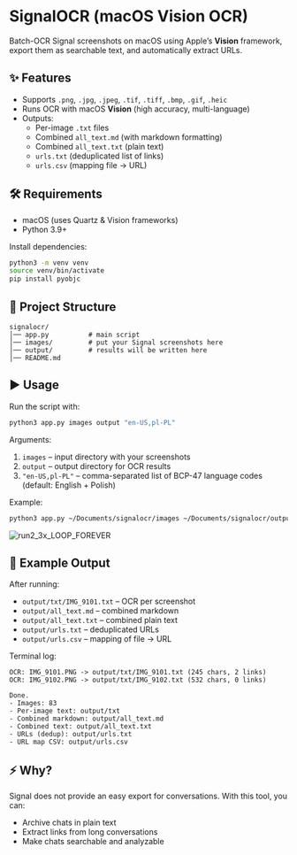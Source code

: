 
# SignalOCR (macOS Vision OCR)

Batch-OCR Signal screenshots on macOS using Apple’s **Vision** framework, export them as searchable text, and automatically extract URLs.

## ✨ Features
- Supports `.png`, `.jpg`, `.jpeg`, `.tif`, `.tiff`, `.bmp`, `.gif`, `.heic`
- Runs OCR with macOS **Vision** (high accuracy, multi-language)
- Outputs:
  - Per-image `.txt` files
  - Combined `all_text.md` (with markdown formatting)
  - Combined `all_text.txt` (plain text)
  - `urls.txt` (deduplicated list of links)
  - `urls.csv` (mapping file → URL)

## 🛠 Requirements
- macOS (uses Quartz & Vision frameworks)
- Python 3.9+  

Install dependencies:
```bash
python3 -m venv venv
source venv/bin/activate
pip install pyobjc
````

## 📂 Project Structure

```text
signalocr/
│── app.py          # main script
│── images/         # put your Signal screenshots here
│── output/         # results will be written here
│── README.md
```

## ▶️ Usage

Run the script with:

```bash
python3 app.py images output "en-US,pl-PL"
```

Arguments:

1. `images` – input directory with your screenshots
2. `output` – output directory for OCR results
3. `"en-US,pl-PL"` – comma-separated list of BCP-47 language codes
   (default: English + Polish)

Example:

```bash
python3 app.py ~/Documents/signalocr/images ~/Documents/signalocr/output "en-US,pl-PL"
```

![run2\_3x\_LOOP\_FOREVER](https://github.com/user-attachments/assets/fb93e042-be13-46cc-b6c7-639113fe5abc)

## 📑 Example Output

After running:

* `output/txt/IMG_9101.txt` – OCR per screenshot
* `output/all_text.md` – combined markdown
* `output/all_text.txt` – combined plain text
* `output/urls.txt` – deduplicated URLs
* `output/urls.csv` – mapping of file → URL

Terminal log:

```text
OCR: IMG_9101.PNG -> output/txt/IMG_9101.txt (245 chars, 2 links)
OCR: IMG_9102.PNG -> output/txt/IMG_9102.txt (532 chars, 0 links)

Done.
- Images: 83
- Per-image text: output/txt
- Combined markdown: output/all_text.md
- Combined text: output/all_text.txt
- URLs (dedup): output/urls.txt
- URL map CSV: output/urls.csv
```

## ⚡️ Why?

Signal does not provide an easy export for conversations. With this tool, you can:

* Archive chats in plain text
* Extract links from long conversations
* Make chats searchable and analyzable

```
